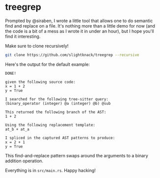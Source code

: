 # treegrep

Prompted by @siraben, I wrote a little tool that allows one to do semantic find and replace on a file. It's nothing more than a little demo for now (and the code is a bit of a mess as I wrote it in under an hour), but I hope you'll find it interesting.

Make sure to clone recursively!

```bash
git clone https://github.com/slightknack/treegrep --recursive
```

Here's the output for the default example:

```
DONE!

given the following source code:
x = 1 + 2
y = True

I searched for the following tree-sitter query:
(binary_operator (integer) @a (integer) @b) @sub

This returned the following branch of the AST:
1 + 2

Using the following replacement template:
at_b + at_a

I spliced in the captured AST patterns to produce:
x = 2 + 1
y = True
```

This find-and-replace pattern swaps around the arguments to a binary addition operation.

Everything is in `src/main.rs`. Happy hacking!